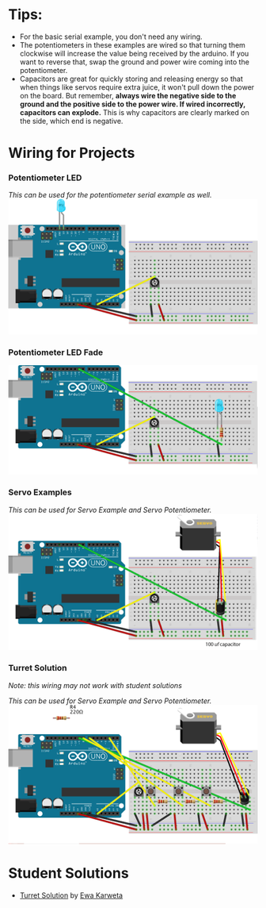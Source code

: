 
# Tips:
* For the basic serial example, you don't need any wiring.
* The potentiometers in these examples are wired so that turning them clockwise will increase the value being received by the arduino. If you want to reverse that, swap the ground and power wire coming into the potentiometer.
* Capacitors are great for quickly storing and releasing energy so that when things like servos require extra juice, it won't pull down the power on the board. But remember, __always wire the negative side to the ground and the positive side to the power wire. If wired incorrectly, capacitors can explode.__ This is why capacitors are clearly marked on the side, which end is negative.

# Wiring for Projects

### Potentiometer LED
_This can be used for the potentiometer serial example as well._
![Potentiometer LED](https://raw.githubusercontent.com/VCUBrandcenter/PhysicalComputing/gh-pages/media/potentiometer_1.png)

### Potentiometer LED Fade
![Potentiometer LED Fade](https://raw.githubusercontent.com/VCUBrandcenter/PhysicalComputing/gh-pages/media/potentiometer_led_fade.png)

### Servo Examples
_This can be used for Servo Example and Servo Potentiometer._
![Servo Examples](https://raw.githubusercontent.com/VCUBrandcenter/PhysicalComputing/gh-pages/media/servo_bb.png)

### Turret Solution
_Note: this wiring may not work with student solutions_

_This can be used for Servo Example and Servo Potentiometer._
![Turret Solution](https://raw.githubusercontent.com/VCUBrandcenter/PhysicalComputing/gh-pages/media/turret.png)


# Student Solutions
* [Turret Solution](https://github.com/PlutoChild/Turret-Project/) by [Ewa Karweta](https://github.com/PlutoChild)
